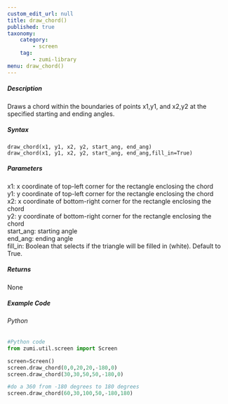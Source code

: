 ```yaml
---
custom_edit_url: null
title: draw_chord()
published: true
taxonomy:
    category:
        - screen
    tag:
        - zumi-library
menu: draw_chord()
---
```


##### Description
Draws a chord within the boundaries of points x1,y1, and x2,y2 at the specified starting and ending angles.

##### Syntax
```draw_chord(x1, y1, x2, y2, start_ang, end_ang)```<br />
```draw_chord(x1, y1, x2, y2, start_ang, end_ang,fill_in=True)```<br />

##### Parameters
x1: x coordinate of top-left corner for the rectangle enclosing the chord<br />
y1: y coordinate of top-left corner for the rectangle enclosing the chord<br />
x2: x coordinate of bottom-right corner for the rectangle enclosing the chord<br />
y2: y coordinate of bottom-right corner for the rectangle enclosing the chord<br />
start_ang: starting angle<br />
end_ang: ending angle<br />
fill_in: Boolean that selects if the triangle will be filled in (white). Default to True.<br />

##### Returns
None

##### Example Code
###### Python
```python
#Python code
from zumi.util.screen import Screen

screen=Screen()
screen.draw_chord(0,0,20,20,-180,0)
screen.draw_chord(30,30,50,50,-180,0)

#do a 360 from -180 degrees to 180 degrees
screen.draw_chord(60,30,100,50,-180,180)
```